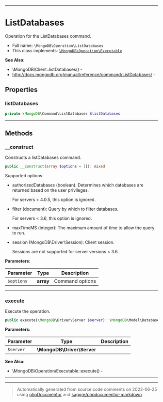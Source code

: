 ***

# ListDatabases

Operation for the ListDatabases command.

* Full name: `\MongoDB\Operation\ListDatabases`
* This class implements:
  [`\MongoDB\Operation\Executable`](./Executable.md)

**See Also:**

* \MongoDB\Client::listDatabases() -
* http://docs.mongodb.org/manual/reference/command/ListDatabases/ -

## Properties

### listDatabases

```php
private \MongoDB\Command\ListDatabases $listDatabases
```

***

## Methods

### __construct

Constructs a listDatabases command.

```php
public __construct(array $options = []): mixed
```

Supported options:

* authorizedDatabases (boolean): Determines which databases are returned based on the user privileges.

  For servers < 4.0.5, this option is ignored.

* filter (document): Query by which to filter databases.

  For servers < 3.6, this option is ignored.

* maxTimeMS (integer): The maximum amount of time to allow the query to run.

* session (MongoDB\Driver\Session): Client session.

  Sessions are not supported for server versions < 3.6.

**Parameters:**

| Parameter | Type | Description |
|-----------|------|-------------|
| `$options` | **array** | Command options |

***

### execute

Execute the operation.

```php
public execute(\MongoDB\Driver\Server $server): \MongoDB\Model\DatabaseInfoIterator
```

**Parameters:**

| Parameter | Type | Description |
|-----------|------|-------------|
| `$server` | **\MongoDB\Driver\Server** |  |

**See Also:**

* \MongoDB\Operation\Executable::execute() -

***


***
> Automatically generated from source code comments on 2022-06-25 using [phpDocumentor](http://www.phpdoc.org/) and [saggre/phpdocumentor-markdown](https://github.com/Saggre/phpDocumentor-markdown)

